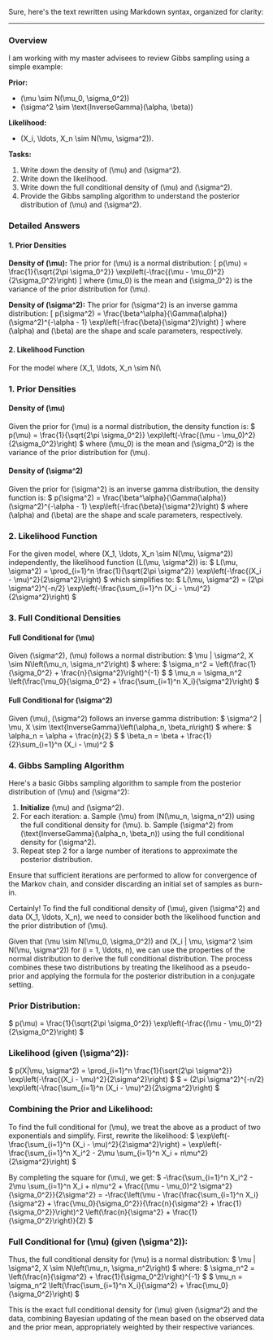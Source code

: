 


Sure, here's the text rewritten using Markdown syntax, organized for clarity:

---

### Overview
I am working with my master advisees to review Gibbs sampling using a simple example:

**Prior:**
- \(\mu \sim N(\mu_0, \sigma_0^2)\)
- \(\sigma^2 \sim \text{InverseGamma}(\alpha, \beta)\)

**Likelihood:**
- \(X_i, \ldots, X_n \sim N(\mu, \sigma^2)\).

**Tasks:**
1. Write down the density of \(\mu\) and \(\sigma^2\).
2. Write down the likelihood.
3. Write down the full conditional density of \(\mu\) and \(\sigma^2\).
4. Provide the Gibbs sampling algorithm to understand the posterior distribution of \(\mu\) and \(\sigma^2\).

### Detailed Answers

#### 1. Prior Densities

**Density of \(\mu\):**
The prior for \(\mu\) is a normal distribution:
\[ p(\mu) = \frac{1}{\sqrt{2\pi \sigma_0^2}} \exp\left(-\frac{(\mu - \mu_0)^2}{2\sigma_0^2}\right) \]
where \(\mu_0\) is the mean and \(\sigma_0^2\) is the variance of the prior distribution for \(\mu\).

**Density of \(\sigma^2\):**
The prior for \(\sigma^2\) is an inverse gamma distribution:
\[ p(\sigma^2) = \frac{\beta^\alpha}{\Gamma(\alpha)} (\sigma^2)^{-\alpha - 1} \exp\left(-\frac{\beta}{\sigma^2}\right) \]
where \(\alpha\) and \(\beta\) are the shape and scale parameters, respectively.

#### 2. Likelihood Function

For the model where \(X_1, \ldots, X_n \sim N(\






### 1. Prior Densities

#### Density of \(\mu\)
Given the prior for \(\mu\) is a normal distribution, the density function is:
$
p(\mu) = \frac{1}{\sqrt{2\pi \sigma_0^2}} \exp\left(-\frac{(\mu - \mu_0)^2}{2\sigma_0^2}\right)
$
where \(\mu_0\) is the mean and \(\sigma_0^2\) is the variance of the prior distribution for \(\mu\).

#### Density of \(\sigma^2\)
Given the prior for \(\sigma^2\) is an inverse gamma distribution, the density function is:
$
p(\sigma^2) = \frac{\beta^\alpha}{\Gamma(\alpha)} (\sigma^2)^{-\alpha - 1} \exp\left(-\frac{\beta}{\sigma^2}\right)
$
where \(\alpha\) and \(\beta\) are the shape and scale parameters, respectively.

### 2. Likelihood Function

For the given model, where \(X_1, \ldots, X_n \sim N(\mu, \sigma^2)\) independently, the likelihood function \(L(\mu, \sigma^2)\) is:
$
L(\mu, \sigma^2) = \prod_{i=1}^n \frac{1}{\sqrt{2\pi \sigma^2}} \exp\left(-\frac{(X_i - \mu)^2}{2\sigma^2}\right)
$
which simplifies to:
$
L(\mu, \sigma^2) = (2\pi \sigma^2)^{-n/2} \exp\left(-\frac{\sum_{i=1}^n (X_i - \mu)^2}{2\sigma^2}\right)
$

### 3. Full Conditional Densities

#### Full Conditional for \(\mu\)
Given \(\sigma^2\), \(\mu\) follows a normal distribution:
$
\mu | \sigma^2, X \sim N\left(\mu_n, \sigma_n^2\right)
$
where:
$
\sigma_n^2 = \left(\frac{1}{\sigma_0^2} + \frac{n}{\sigma^2}\right)^{-1}
$
$
\mu_n = \sigma_n^2 \left(\frac{\mu_0}{\sigma_0^2} + \frac{\sum_{i=1}^n X_i}{\sigma^2}\right)
$

#### Full Conditional for \(\sigma^2\)
Given \(\mu\), \(\sigma^2\) follows an inverse gamma distribution:
$
\sigma^2 | \mu, X \sim \text{InverseGamma}\left(\alpha_n, \beta_n\right)
$
where:
$
\alpha_n = \alpha + \frac{n}{2}
$
$
\beta_n = \beta + \frac{1}{2}\sum_{i=1}^n (X_i - \mu)^2
$

### 4. Gibbs Sampling Algorithm

Here's a basic Gibbs sampling algorithm to sample from the posterior distribution of \(\mu\) and \(\sigma^2\):

1. **Initialize** \(\mu\) and \(\sigma^2\).
2. For each iteration:
   a. Sample \(\mu\) from \(N(\mu_n, \sigma_n^2)\) using the full conditional density for \(\mu\).
   b. Sample \(\sigma^2\) from \(\text{InverseGamma}(\alpha_n, \beta_n)\) using the full conditional density for \(\sigma^2\).
3. Repeat step 2 for a large number of iterations to approximate the posterior distribution.

Ensure that sufficient iterations are performed to allow for convergence of the Markov chain, and consider discarding an initial set of samples as burn-in.



Certainly! To find the full conditional density of \(\mu\), given \(\sigma^2\) and data \(X_1, \ldots, X_n\), we need to consider both the likelihood function and the prior distribution of \(\mu\).

Given that \(\mu \sim N(\mu_0, \sigma_0^2)\) and \(X_i | \mu, \sigma^2 \sim N(\mu, \sigma^2)\) for \(i = 1, \ldots, n\), we can use the properties of the normal distribution to derive the full conditional distribution. The process combines these two distributions by treating the likelihood as a pseudo-prior and applying the formula for the posterior distribution in a conjugate setting.

### Prior Distribution:
$
p(\mu) = \frac{1}{\sqrt{2\pi \sigma_0^2}} \exp\left(-\frac{(\mu - \mu_0)^2}{2\sigma_0^2}\right)
$

### Likelihood (given \(\sigma^2\)):
$
p(X|\mu, \sigma^2) = \prod_{i=1}^n \frac{1}{\sqrt{2\pi \sigma^2}} \exp\left(-\frac{(X_i - \mu)^2}{2\sigma^2}\right)
$
$
= (2\pi \sigma^2)^{-n/2} \exp\left(-\frac{\sum_{i=1}^n (X_i - \mu)^2}{2\sigma^2}\right)
$

### Combining the Prior and Likelihood:

To find the full conditional for \(\mu\), we treat the above as a product of two exponentials and simplify. First, rewrite the likelihood:
$
\exp\left(-\frac{\sum_{i=1}^n (X_i - \mu)^2}{2\sigma^2}\right) = \exp\left(-\frac{\sum_{i=1}^n X_i^2 - 2\mu \sum_{i=1}^n X_i + n\mu^2}{2\sigma^2}\right)
$

By completing the square for \(\mu\), we get:
$
-\frac{\sum_{i=1}^n X_i^2 - 2\mu \sum_{i=1}^n X_i + n\mu^2 + \frac{(\mu - \mu_0)^2 \sigma^2}{\sigma_0^2}}{2\sigma^2} = -\frac{\left(\mu - \frac{\frac{\sum_{i=1}^n X_i}{\sigma^2} + \frac{\mu_0}{\sigma_0^2}}{\frac{n}{\sigma^2} + \frac{1}{\sigma_0^2}}\right)^2 \left(\frac{n}{\sigma^2} + \frac{1}{\sigma_0^2}\right)}{2}
$

### Full Conditional for \(\mu\) (given \(\sigma^2\)):
Thus, the full conditional density for \(\mu\) is a normal distribution:
$
\mu | \sigma^2, X \sim N\left(\mu_n, \sigma_n^2\right)
$
where:
$
\sigma_n^2 = \left(\frac{n}{\sigma^2} + \frac{1}{\sigma_0^2}\right)^{-1}
$
$
\mu_n = \sigma_n^2 \left(\frac{\sum_{i=1}^n X_i}{\sigma^2} + \frac{\mu_0}{\sigma_0^2}\right)
$

This is the exact full conditional density for \(\mu\) given \(\sigma^2\) and the data, combining Bayesian updating of the mean based on the observed data and the prior mean, appropriately weighted by their respective variances.



